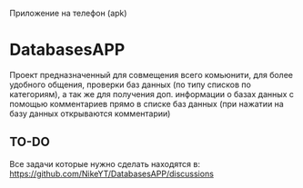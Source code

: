 Приложение на телефон (apk)
# DatabasesAPP

Проект предназначенный для совмещения всего комьюнити, для более удобного общения, проверки баз данных (по типу списков по категориям), а так же для получения доп. информации о базах данных с помощью комментариев прямо в списке баз данных (при нажатии на базу данных открываются комментарии)

## TO-DO
Все задачи которые нужно сделать находятся в:
https://github.com/NikeYT/DatabasesAPP/discussions
